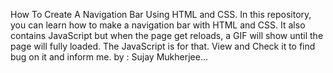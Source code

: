 How To Create A Navigation Bar Using HTML and CSS.
 In this repository, you can learn how to make a navigation bar with HTML and CSS.
  It also contains JavaScript but when the page get reloads, a GIF will show until the page will fully loaded.
   The JavaScript is for that.
    View and Check it to find bug on it and inform me.
      by : Sujay Mukherjee...
